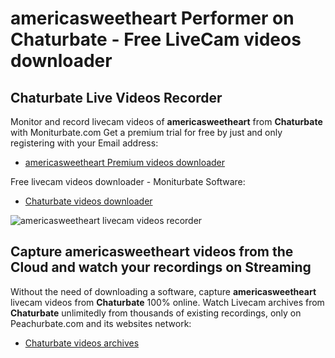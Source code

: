 # americasweetheart Performer on Chaturbate - Free LiveCam videos downloader

## Chaturbate Live Videos Recorder

Monitor and record livecam videos of **americasweetheart** from **Chaturbate** with Moniturbate.com
Get a premium trial for free by just and only registering with your Email address:
* [americasweetheart Premium videos downloader](https://moniturbate.com/request-demo-licence-key.html)

Free livecam videos downloader - Moniturbate Software:
* [Chaturbate videos downloader](https://moniturbate.com/moniturbate-download-software.html)

![americasweetheart livecam videos recorder](https://peachurnet.com/templates/moniturbate-software.png)


## Capture americasweetheart videos from the Cloud and watch your recordings on Streaming

Without the need of downloading a software, capture **americasweetheart** livecam videos from **Chaturbate** 100% online.
Watch Livecam archives from **Chaturbate** unlimitedly from thousands of existing recordings, only on Peachurbate.com and its websites network:
* [Chaturbate videos archives](https://peachurnet.com/)